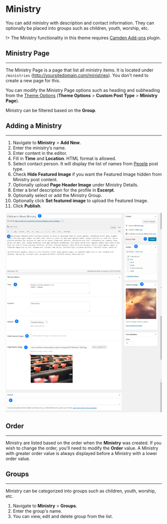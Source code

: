 # Ministry

You can add ministry with description and contact information. They can optionally be placed into groups such as children, youth, worship, etc.

!> The Ministry functionality in this theme requires [Camden Add-ons](https://github.com/populationtwo/camden-add-ons ":target=_blank") plugin.

## Ministry Page
-----
The Ministry Page is a page that list all ministry items. It is located under `/ministries` (http://yoursitedomain.com/ministries). You don't need to create a new page for this.

You can modify the Ministry Page options such as heading and subheading from the [Theme Options](/customization/theme-options) (__Theme Options__ > __Custom Post Type__ > __Ministry Page__).

Ministry can be filtered based on the __Group__.

## Adding a Ministry
-----
1. Navigate to __Ministry__ > __Add New__.
2. Enter the ministry’s name.
3. Enter content in the editor.
5. Fill in __Time__ and __Location__. HTML format is allowed.
5. Select contact person. It will display the list of names from [People](/customization/people) post type. 
6. Check __Hide Featured Image__ if you want the Featured Image hidden from Ministry post content. 
4. Optionally upload __Page Header Image__ under Ministry Details.
6. Enter a brief description for the profile in __Excerpt__.
7. Optionally select or add the Ministry Group.
8. Optionally click __Set featured image__ to upload the Featured Image.
9. Click __Publish__.

![Add a Ministry](../_images/ministry-add-new.png)

## Order
-----
Ministry are listed based on the order when the __Ministry__ was created. If you wish to change the order, you'll need to modify the __Order__ value. A Ministry with greater order value is always displayed before a Ministry with a lower order value.                                                                                                                                            
## Groups
-----
Ministry can be categorized into groups such as children, youth, worship, etc. 

1. Navigate to __Ministry__  > __Groups__.
2. Enter the group's name.
3. You can view, edit and delete group from the list.